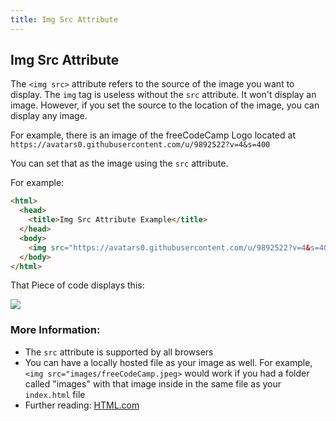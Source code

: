 ```yaml
---
title: Img Src Attribute
---
```

## Img Src Attribute
The `<img src>` attribute refers to the source of the image you want to display. The `img` tag is useless without the `src` attribute. It won't display an image. However, if you set the source to the location of the image, you can display any image.

For example, there is an image of the freeCodeCamp Logo located at `https://avatars0.githubusercontent.com/u/9892522?v=4&s=400`

You can set that as the image using the `src` attribute.

For example:

```html
<html>
  <head>
    <title>Img Src Attribute Example</title>
  </head>
  <body>
    <img src="https://avatars0.githubusercontent.com/u/9892522?v=4&s=400">
  </body>
</html>
```

That Piece of code displays this:

![](https://avatars0.githubusercontent.com/u/9892522?v=4&s=400?raw=true)

### More Information:
- The `src` attribute is supported by all browsers
- You can have a locally hosted file as your image as well. For example, `<img src="images/freeCodeCamp.jpeg>` would work if you had a folder called "images" with that image inside in the same file as your `index.html` file
- Further reading: <a href='https://html.com/attributes/img-src/' target='_blank' rel='nofollow'>HTML.com</a>
